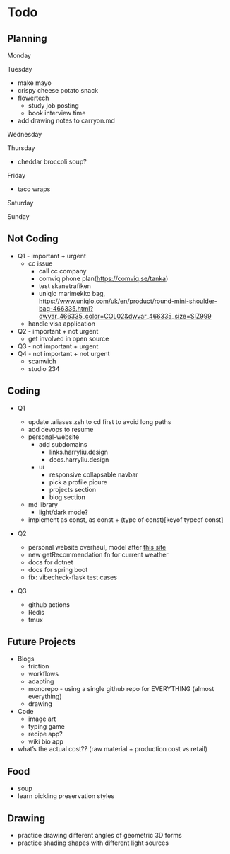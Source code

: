 # Todo

## Planning

Monday

Tuesday

- make mayo
- crispy cheese potato snack
- flowertech
  - study job posting
  - book interview time
- add drawing notes to carryon.md

Wednesday

Thursday

- cheddar broccoli soup?

Friday

- taco wraps

Saturday

Sunday

## Not Coding

- Q1 - important + urgent
  - cc issue
    - call cc company
    - comviq phone plan(https://comviq.se/tanka)
    - test skanetrafiken
    - uniqlo marimekko bag, https://www.uniqlo.com/uk/en/product/round-mini-shoulder-bag-466335.html?dwvar_466335_color=COL02&dwvar_466335_size=SIZ999
  - handle visa application
- Q2 - important + not urgent
  - get involved in open source
- Q3 - not important + urgent
- Q4 - not important + not urgent
  - scanwich
  - studio 234

## Coding

- Q1

  - update .aliases.zsh to cd first to avoid long paths
  - add devops to resume
  - personal-website
    - add subdomains
      - links.harryliu.design
      - docs.harryliu.design
    - ui
      - responsive collapsable navbar
      - pick a profile picure
      - projects section
      - blog section
  - md library
    - light/dark mode?
  - implement as const, as const + (type of const)[keyof typeof const]

- Q2
  - personal website overhaul, model after [this site](https://danielms.site/)
  - new getRecommendation fn for current weather
  - docs for dotnet
  - docs for spring boot
  - fix: vibecheck-flask test cases
- Q3
  - github actions
  - Redis
  - tmux

## Future Projects

- Blogs
  - friction
  - workflows
  - adapting
  - monorepo - using a single github repo for EVERYTHING (almost everything)
  - drawing
- Code
  - image art
  - typing game
  - recipe app?
  - wiki bio app
- what’s the actual cost?? (raw material + production cost vs retail)

## Food

- soup
- learn pickling preservation styles

## Drawing

- practice drawing different angles of geometric 3D forms
- practice shading shapes with different light sources
